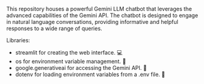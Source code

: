 This repository houses a powerful Gemini LLM chatbot that leverages the advanced capabilities of the Gemini API. 
The chatbot is designed to engage in natural language conversations, providing informative and helpful responses 
to a wide range of queries.

Libraries:
- streamlit for creating the web interface. 💻
- os for environment variable management. 📁
- google.generativeai for accessing the Gemini API. 🧠
- dotenv for loading environment variables from a .env file. 📝
